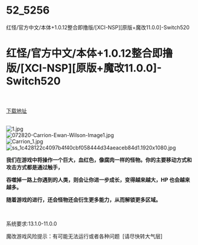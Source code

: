 # 52_5256
红怪/官方中文/本体+1.0.12整合即撸版/[XCI-NSP][原版+魔改11.0.0]-Switch520
# 红怪/官方中文/本体+1.0.12整合即撸版/[XCI-NSP][原版+魔改11.0.0]-Switch520
 <br/></br>
[下载地址](https://www.switch520.cc/article/5256 "下载地址")
<br/></br>

<p><img title="1.jpg" src="https://www.switch520.cc/muke_img/2021_10_28_39dc068fb6f4f.jpg" alt="1.jpg"><br>
<img title="072820-Carrion-Ewan-Wilson-Image1.jpg" src="https://www.switch520.cc/muke_img/2021_10_28_3689194642290.jpg" alt="072820-Carrion-Ewan-Wilson-Image1.jpg"><br>
<img title="Carrion_1.jpg" src="https://www.switch520.cc/muke_img/2021_10_28_6269cbf56aa8c.jpg" alt="Carrion_1.jpg"><br>
<img title="ss_1c428122c4097b4f40cbf058444d34aeaceb84d1.1920x1080.jpg" src="https://www.switch520.cc/muke_img/2021_10_28_1d101098e870b.jpg" alt="ss_1c428122c4097b4f40cbf058444d34aeaceb84d1.1920x1080.jpg"></p>
<p><strong>我们在游戏中将操作一个巨大，血红色，像腐肉一样的怪物。你的主要移动方式和攻击方式都是通过触手，</strong></p>
<p><strong>吞噬掉一路上你遇到的人类，则会让你进一步成长，变得越来越大，HP 也会越来越多。</strong></p>
<p><strong>随着游戏的进行，还会怪物还会衍生更多能力，从而解锁更多区域。</strong></p>
<p>&nbsp;</p>
<p>系统要求:13.1.0-11.0.0</p>
<p>魔改游戏风险提示：有可能无法运行或者各种问题 &nbsp;[请尽快转大气层]</p>



<p>&nbsp;</p>
